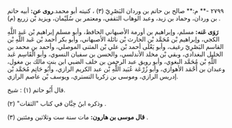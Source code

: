 ٢٧٩٩ -** م:** صالح بن حاتم بن وردان البَصْرِيّ (٣) ، كنيته أبو محمد.**روى عن:** أبيه حاتم بن وردان، وحماد بن زيد، وعبد الوهاب الثقفي، ومعتمر بن سُلَيْمان، ويزيد بْن زريع (م) .

**رَوَى عَنه:** مسلم، وإبراهيم بن أورمة الأصبهاني الحافظ، وأبو مسلم إبراهيم بْن عَبد اللَّهِ الكجي، وإبراهيم بْن مُحَمَّد بْن الحارث بْن نائلة الأصبهاني، وأبو بكر أحمد بْن عَبد اللَّهِ بْن القاسم البَصْرِيّ رغيف، وأبو يَعْلَى أحمد بْن علي بْن المثنى الموصلي، وأحمد بن محمد بن الخليل البغدادي، وبقي بْن مخلد الأندلسي، والحسن بن سفيان النسوي، وأبو الْقَاسِم عَبد اللَّهِ بْن مُحَمَّد البغوي، وأبو رويق عبد الرحمن بن خلف الضبي ابن بنت مالك بن مغول، وعبدان بن أَحْمَد الأهوازي، وأبو زُرْعَة عُبَيد اللَّهِ بْن عبد الكريم الرازي، وأَبُو حَاتِم مُحَمَّد بْن إدريس الرازي، وموسى بن زكريا التستري، ويوسف بْن عاصم الرازي.

قال أَبُو حاتم (١) : شيخ.

وذكره ابنُ حِبَّان في كتاب "الثقات" (٢) .

**قال موسى بن هارون:** مات سنة ست وثلاثين ومئتين (٣) .